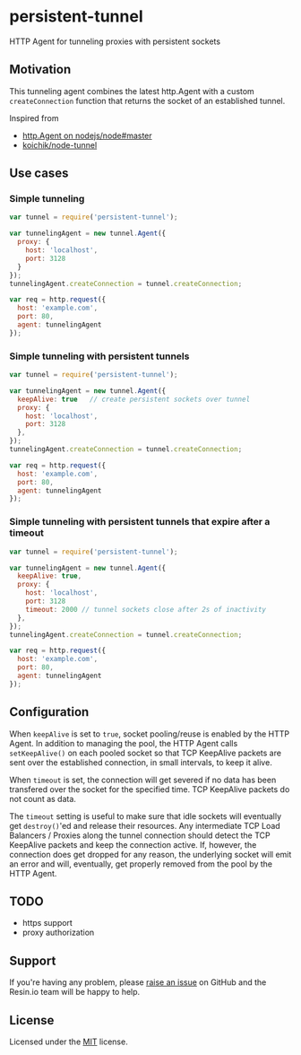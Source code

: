 # persistent-tunnel

HTTP Agent for tunneling proxies with persistent sockets

## Motivation

This tunneling agent combines the latest http.Agent with a custom `createConnection` function
that returns the socket of an established tunnel.

Inspired from

* [http.Agent on nodejs/node#master](https://github.com/nodejs/node/commit/9bee03aaf2d8137a5e490150e759750ccdc65202)
* [koichik/node-tunnel](https://github.com/koichik/node-tunnel)

## Use cases

### Simple tunneling

```javascript
var tunnel = require('persistent-tunnel');

var tunnelingAgent = new tunnel.Agent({
  proxy: {
    host: 'localhost',
    port: 3128
  }
});
tunnelingAgent.createConnection = tunnel.createConnection;

var req = http.request({
  host: 'example.com',
  port: 80,
  agent: tunnelingAgent
});
```

### Simple tunneling with persistent tunnels

```javascript
var tunnel = require('persistent-tunnel');

var tunnelingAgent = new tunnel.Agent({
  keepAlive: true   // create persistent sockets over tunnel
  proxy: {
    host: 'localhost',
    port: 3128
  },
});
tunnelingAgent.createConnection = tunnel.createConnection;

var req = http.request({
  host: 'example.com',
  port: 80,
  agent: tunnelingAgent
});
```

### Simple tunneling with persistent tunnels that expire after a timeout

```javascript
var tunnel = require('persistent-tunnel');

var tunnelingAgent = new tunnel.Agent({
  keepAlive: true,
  proxy: {
    host: 'localhost',
    port: 3128
    timeout: 2000 // tunnel sockets close after 2s of inactivity
  },
});
tunnelingAgent.createConnection = tunnel.createConnection;

var req = http.request({
  host: 'example.com',
  port: 80,
  agent: tunnelingAgent
});
```

## Configuration

When `keepAlive` is set to `true`, socket pooling/reuse
is enabled by the HTTP Agent. In addition to managing the pool,
the HTTP Agent calls `setKeepAlive()` on each pooled socket so
that TCP KeepAlive packets are sent over the established
connection, in small intervals, to keep it alive.

When `timeout` is set, the connection will get severed if no data
has been transfered over the socket for the specified time.
TCP KeepAlive packets do not count as data.

The `timeout` setting is useful to make sure that idle sockets
will eventually get `destroy()`'ed and release their resources.
Any intermediate TCP Load Balancers / Proxies along the tunnel
connection should detect the TCP KeepAlive packets and keep the
connection active. If, however, the connection does get dropped
for any reason, the underlying socket will emit an error and 
will, eventually, get properly removed from the pool by the HTTP Agent.

TODO
----
* https support
* proxy authorization

Support
-------

If you're having any problem, please [raise an issue](https://github.com/resin-io/persistent-tunnel/issues/new) on GitHub and the Resin.io team will be happy to help.

## License

Licensed under the [MIT](https://github.com/resin-io/persistent-tunnel/blob/master/LICENSE) license.
